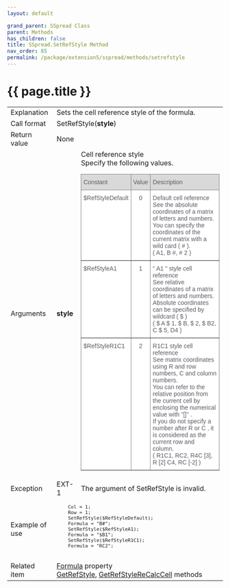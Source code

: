 ```yaml
---
layout: default

grand_parent: SSpread Class
parent: Methods
has_children: false
title: SSpread.SetRefStyle Method
nav_order: 85
permalink: /package/extension5/sspread/methods/setrefstyle
---
```

# {{ page.title }}

<table>
  <tr>
    <td>Explanation</td>
    <td colspan="2">Sets the cell reference style of the formula.</td>
  </tr>
  <tr>
    <td>Call format</td>
    <td colspan="2">SetRefStyle(<b>style</b>)</td>
  </tr>
  <tr>
    <td>Return value</td>
    <td colspan="2">None</td>
  </tr>  
  <tr>
    <td>Arguments</td>
    <td><b>style</b></td>
    <td>Cell reference style<br>Specify the following values.<br> <style type="text/css">
.tg  {border-collapse:collapse;border-spacing:0;}
.tg td{border-color:black;border-style:solid;border-width:1px;font-family:Arial, sans-serif;font-size:14px;
  overflow:hidden;padding:10px 5px;word-break:normal;}
.tg th{border-color:black;border-style:solid;border-width:1px;font-family:Arial, sans-serif;font-size:14px;
  font-weight:normal;overflow:hidden;padding:10px 5px;word-break:normal;}
.tg .tg-k3us{background-color:#D9D9D9;border-color:inherit;color:#5C5962;font-family:Arial, Helvetica, sans-serif !important;
  text-align:center;vertical-align:top}
.tg .tg-cjvl{background-color:#FFF;border-color:inherit;color:#5C5962;text-align:left;vertical-align:top}
.tg .tg-y0ib{background-color:#FFF;border-color:inherit;color:#5C5962;text-align:center;vertical-align:top}
.tg .tg-gpky{background-color:#D9D9D9;border-color:inherit;color:#5C5962;text-align:left;vertical-align:top}
.tg .tg-lsj2{background-color:#D9D9D9;border-color:inherit;color:#5C5962;font-family:Arial, Helvetica, sans-serif !important;
  text-align:left;vertical-align:top}
</style>
<table class="tg">
<thead>
  <tr>
    <th class="tg-lsj2">Constant</th>
    <th class="tg-k3us">Value</th>
    <th class="tg-gpky">Description</th>
  </tr>
</thead>
<tbody>
  <tr>
    <td class="tg-cjvl">$RefStyleDefault</td>
    <td class="tg-y0ib">0</td>
    <td class="tg-cjvl">Default cell reference<br>See the absolute coordinates of a matrix of letters and numbers.<br>You can specify the coordinates of the current matrix with a wild card ( # ).<br>( A1, B #, # 2 )</td>
  </tr>
  <tr>
    <td class="tg-cjvl">$RefStyleA1</td>
    <td class="tg-y0ib">1</td>
    <td class="tg-cjvl">" A1 " style cell reference<br>See relative coordinates of a matrix of letters and numbers.<br>Absolute coordinates can be specified by wildcard ( $ )<br>( $ A $ 1, $ B, $ 2, $ B2, C $ 5, D4 )</td>
  </tr>
  <tr>
    <td class="tg-cjvl">$RefStyleR1C1</td>
    <td class="tg-y0ib">2</td>
    <td class="tg-cjvl">R1C1 style cell reference<br>See matrix coordinates using R and row numbers, C and column numbers.<br>You can refer to the relative position from the current cell by enclosing the numerical value with "[]" .<br>If you do not specify a number after R or C , it is considered as the current row and column.<br>( R1C1, RC2, R4C [3], R [2] C4, RC [-2] )</td>
  </tr>
</tbody>
</table></td>
  </tr>
  <tr>
    <td>Exception</td>
    <td>EXT-1</td>
    <td>The argument of SetRefStyle is invalid.

</td>
  </tr>
  <tr>
    <td>Example of use</td>
    <td colspan="2"><code><pre>
    Col = 1;
    Row = 1;
    SetRefStyle($RefStyleDefault);
    Formula = "B#";
    SetRefStyle($RefStyleA1);
    Formula = "$B1";
    SetRefStyle($RefStyleR1C1);
    Formula = "RC2";
    </pre></code></td>
  </tr>
  <tr>
    <td>Related item</td>
    <td colspan="2"><a href="/package/extension5/sspread/properties/formula">Formula</a> property<br><a href="/package/extension5/sspread/methods/getrefstyle">GetRefStyle</a>, <a href="/package/extension5/sspread/methods/recalccell">GetRefStyleReCalcCell</a> methods</td>
  </tr>
</table>
